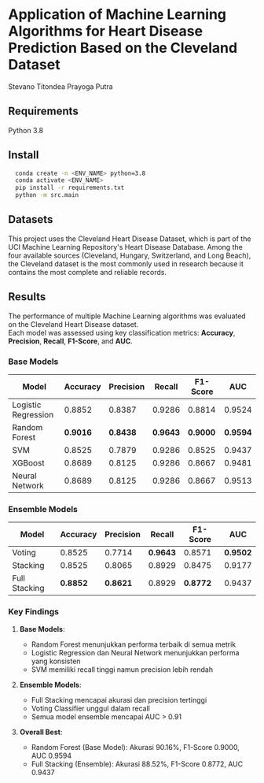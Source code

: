 
# Application of Machine Learning Algorithms for Heart Disease Prediction Based on the Cleveland Dataset

Stevano Titondea Prayoga Putra

## Requirements

Python 3.8

## Install

```bash
  conda create -n <ENV_NAME> python=3.8
  conda activate <ENV_NAME>
  pip install -r requirements.txt
  python -m src.main
```

## Datasets

This project uses the Cleveland Heart Disease Dataset, which is part of the UCI Machine Learning Repository's Heart Disease Database.
Among the four available sources (Cleveland, Hungary, Switzerland, and Long Beach), the Cleveland dataset is the most commonly used in research because it contains the most complete and reliable records.

## Results

The performance of multiple Machine Learning algorithms was evaluated on the Cleveland Heart Disease dataset.  
Each model was assessed using key classification metrics: **Accuracy**, **Precision**, **Recall**, **F1-Score**, and **AUC**.

### Base Models

| Model | Accuracy | Precision | Recall | F1-Score | AUC |
|-------|----------|-----------|---------|-----------|-----|
| Logistic Regression | 0.8852 | 0.8387 | 0.9286 | 0.8814 | 0.9524 |
| Random Forest | **0.9016** | **0.8438** | **0.9643** | **0.9000** | **0.9594** |
| SVM | 0.8525 | 0.7879 | 0.9286 | 0.8525 | 0.9437 |
| XGBoost | 0.8689 | 0.8125 | 0.9286 | 0.8667 | 0.9481 |
| Neural Network | 0.8689 | 0.8125 | 0.9286 | 0.8667 | 0.9513 |

### Ensemble Models

| Model | Accuracy | Precision | Recall | F1-Score | AUC |
|-------|----------|-----------|---------|-----------|-----|
| Voting | 0.8525 | 0.7714 | **0.9643** | 0.8571 | **0.9502** |
| Stacking | 0.8525 | 0.8065 | 0.8929 | 0.8475 | 0.9177 |
| Full Stacking | **0.8852** | **0.8621** | 0.8929 | **0.8772** | 0.9437 |

### Key Findings

1. **Base Models**:
   - Random Forest menunjukkan performa terbaik di semua metrik
   - Logistic Regression dan Neural Network menunjukkan performa yang konsisten
   - SVM memiliki recall tinggi namun precision lebih rendah

2. **Ensemble Models**:
   - Full Stacking mencapai akurasi dan precision tertinggi
   - Voting Classifier unggul dalam recall
   - Semua model ensemble mencapai AUC > 0.91

3. **Overall Best**:
   - Random Forest (Base Model): Akurasi 90.16%, F1-Score 0.9000, AUC 0.9594
   - Full Stacking (Ensemble): Akurasi 88.52%, F1-Score 0.8772, AUC 0.9437
